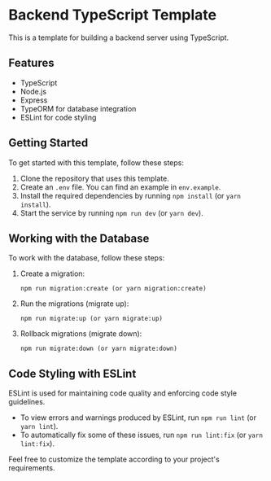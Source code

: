 # Backend TypeScript Template

This is a template for building a backend server using TypeScript.

## Features

- TypeScript
- Node.js
- Express
- TypeORM for database integration
- ESLint for code styling

## Getting Started

To get started with this template, follow these steps:

1. Clone the repository that uses this template.
2. Create an `.env` file. You can find an example in `env.example`.
3. Install the required dependencies by running `npm install` (or `yarn install`).
4. Start the service by running `npm run dev` (or `yarn dev`).

## Working with the Database

To work with the database, follow these steps:

1. Create a migration:
   ```
   npm run migration:create (or yarn migration:create)
   ```

2. Run the migrations (migrate up):
   ```
   npm run migrate:up (or yarn migrate:up)
   ```

3. Rollback migrations (migrate down):
   ```
   npm run migrate:down (or yarn migrate:down)
   ```

## Code Styling with ESLint

ESLint is used for maintaining code quality and enforcing code style guidelines. 
* To view errors and warnings produced by ESLint, run `npm run lint` (or `yarn lint`).
* To automatically fix some of these issues, run `npm run lint:fix` (or `yarn lint:fix`).


Feel free to customize the template according to your project's requirements.
